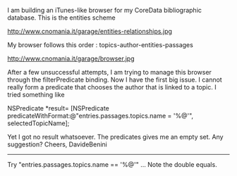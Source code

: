 


I am building an iTunes-like browser for my CoreData bibliographic database.
This is the entities scheme

http://www.cnomania.it/garage/entities-relationships.jpg

My browser follows this order : topics-author-entities-passages

http://www.cnomania.it/garage/browser.jpg

After a few unsuccessful attempts, I am trying to manage this browser through the filterPredicate binding.
Now I have the first big issue.
I cannot really form a predicate that chooses the  author that is linked to a topic. I tried something like


NSPredicate *result= [NSPredicate predicateWithFormat:@"entries.passages.topics.name = '%@'", selectedTopicName];


Yet I got no result whatsoever. The predicates gives me an empty set.
Any suggestion?
Cheers,
DavideBenini


----

Try "entries.passages.topics.name == '%@'" ... Note the double equals.
